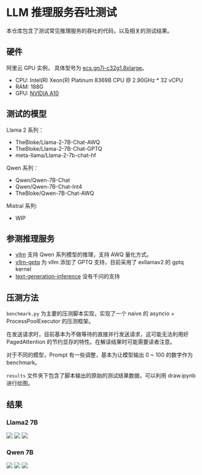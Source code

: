 # LLM 推理服务吞吐测试

本仓库包含了测试常见推理服务的吞吐的代码，以及相关的测试结果。

## 硬件

阿里云 GPU 实例， 具体型号为 [ecs.gn7i-c32g1.8xlarge](https://help.aliyun.com/zh/ecs/user-guide/overview-of-instance-families#title-0xr-tb2-8ac)。

* CPU: Intel(R) Xeon(R) Platinum 8369B CPU @ 2.90GHz * 32 vCPU
* RAM: 188G
* GPU: [NVIDIA A10](https://www.techpowerup.com/gpu-specs/a10-pcie.c3793)

## 测试的模型

Llama 2 系列：
* TheBloke/Llama-2-7B-Chat-AWQ
* TheBloke/Llama-2-7B-Chat-GPTQ
* meta-llama/Llama-2-7b-chat-hf

Qwen 系列：
* Qwen/Qwen-7B-Chat
* Qwen/Qwen-7B-Chat-Int4
* TheBloke/Qwen-7B-Chat-AWQ

Mistral 系列:
* WIP

## 参测推理服务

*   [vllm](https://github.com/vllm-project/vllm)
    支持 Qwen 系列模型的推理，支持 AWQ 量化方式。
*   [vllm-gptq](https://github.com/chu-tianxiang/vllm-gptq/)
    为 vllm 添加了 GPTQ 支持，目前采用了 exllamav2 的 gptq kernel
*   [text-generation-inference](https://github.com/huggingface/text-generation-inference)
    没有千问的支持

## 压测方法

`benchmark.py` 为主要的压测脚本实现，实现了一个 naive 的 asyncio + ProcessPoolExecutor 的压测框架。

在发送请求时，目前基本为不做等待的直接并行发送请求，这可能无法利用好 PagedAttention 的节约显存的特性。在解读结果时可能需要读者注意。

对于不同的模型，Prompt 有一些调整，基本为让模型输出 0 ~ 100 的数字作为 benchmark。

`results` 文件夹下包含了脚本输出的原始的测试结果数据，可以利用 draw.ipynb 进行绘图。

## 结果

### Llama2 7B

![](images/llama2-7b-throughput.png)
![](images/llama2-7b-first-token-lat.png)
![](images/llama2-7b-avglat.png)

### Qwen 7B

![](images/qwen-7b-token_per_s.png)
![](images/qwen-7b-avg_first_token_latency.png)
![](images/qwen-7b-avg_token_latency.png)